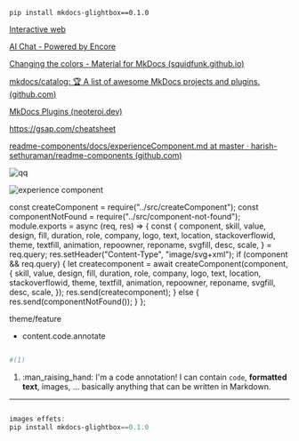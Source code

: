 `pip install mkdocs-glightbox==0.1.0`

[Interactive web](https://github.com/abhisheknaiidu/awesome-github-profile-readme?tab=readme-ov-file#game-mode-)

[AI Chat - Powered by Encore](https://chatty.encore.dev/?ref=producthunt)

[Changing the colors - Material for MkDocs (squidfunk.github.io)](https://squidfunk.github.io/mkdocs-material/setup/changing-the-colors/)

[mkdocs/catalog: 🏆 A list of awesome MkDocs projects and plugins. (github.com)](https://github.com/mkdocs/catalog)

[MkDocs Plugins (neoteroi.dev)](https://www.neoteroi.dev/mkdocs-plugins/)

https://gsap.com/cheatsheet

[readme-components/docs/experienceComponent.md at master · harish-sethuraman/readme-components (github.com)](https://github.com/harish-sethuraman/readme-components/blob/master/docs/experienceComponent.md)

![qq](https://readme-components.vercel.app/api?component=logo&logo=javascript&fill=linear-gradient%2862deg%2C%20%238EC5FC%200%25%2C%20%23E0C3FC%20100%25%29%3B%0A&text=false)

![experience component](https://readme-components.vercel.app/api?component=experience&company=freshworks&role=software%20developer%20intern&duration=12m&location=chennai&fill=ffc0cd&textfill=000000)

const createComponent = require("../src/createComponent");
const componentNotFound = require("../src/component-not-found");
module.exports = async (req, res) => {
  const {
    component,
    skill,
    value,
    design,
    fill,
    duration,
    role,
    company,
    logo,
    text,
    location,
    stackoverflowid,
    theme,
    textfill,
    animation,
    repoowner,
    reponame,
    svgfill,
    desc,
    scale,
  } = req.query;
  res.setHeader("Content-Type", "image/svg+xml");
  if (component && req.query) {
    let createcomponent = await createComponent(component, {
      skill,
      value,
      design,
      fill,
      duration,
      role,
      company,
      logo,
      text,
      location,
      stackoverflowid,
      theme,
      textfill,
      animation,
      repoowner,
      reponame,
      svgfill,
      desc,
      scale,
    });
    res.send(createcomponent);
  } else {
    res.send(componentNotFound());
  }
};


theme/feature 

- content.code.annotate

```yaml

#(1)

```

1. :man_raising_hand: I'm a code annotation! I can contain `code`, __formatted text__, images, ... basically anything that can be written in Markdown.




---

```powershell

images effets:
pip install mkdocs-glightbox==0.1.0 

```
